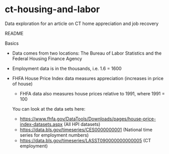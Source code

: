 # ct-housing-and-labor
Data exploration for an article on CT home appreciation and job recovery

README

Basics
- Data comes from two locations: The Bureau of Labor Statistics and the Federal Housing Finance Agency
- Employment data is in the thousands, i.e. 1.6 = 1600
- FHFA House Price Index data measures appreciation (increases in price of house)
  - FHFA data also measures house prices relative to 1991, where 1991 = 100
  
  You can look at the data sets here:
    - https://www.fhfa.gov/DataTools/Downloads/pages/house-price-index-datasets.aspx (All HPI datasets)
    - https://data.bls.gov/timeseries/CES0000000001 (National time series for employment numbers)
    - https://data.bls.gov/timeseries/LASST090000000000005 (CT employment)
